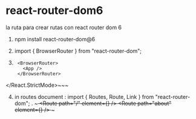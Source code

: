 # react-router-dom6
la ruta para crear rutas con react router dom 6



1. npm install react-router-dom@6

2. import { BrowserRouter } from "react-router-dom";

3. ~~~ <React.StrictMode>
    <BrowserRouter>
      <App />
    </BrowserRouter>
  </React.StrictMode>~~~

  4. in routes document : import { Routes, Route, Link } from "react-router-dom";
   . ~~~<Routes>
        <Route path="/" element={<Home />} />
        <Route path="about" element={<About />} />
      </Routes>~~~
